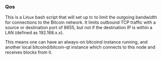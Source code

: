 ### Qos ###

This is a Linux bash script that will set up tc to limit the outgoing bandwidth for connections to the Bitcoin network. It limits outbound TCP traffic with a source or destination port of 8655, but not if the destination IP is within a LAN (defined as 192.168.x.x).

This means one can have an always-on bitcoind instance running, and another local bitcoind/bitcoin-qt instance which connects to this node and receives blocks from it.
